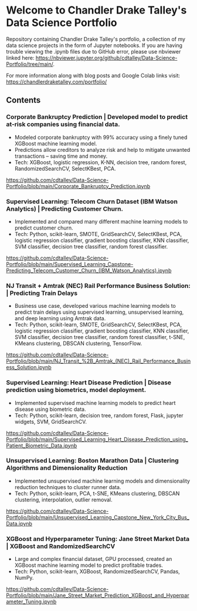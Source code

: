 # Welcome to Chandler Drake Talley's Data Science Portfolio

Repository containing Chandler Drake Talley's portfolio, a collection of my data science projects in the form of Jupyter notebooks. If you are having trouble viewing the .ipynb files due to GitHub error, please use nbviewer linked here: https://nbviewer.jupyter.org/github/cdtalley/Data-Science-Portfolio/tree/main/.

For more information along with blog posts and Google Colab links visit: https://chandlerdraketalley.com/portfolio/ 

## Contents

### Corporate Bankruptcy Prediction | Developed model to predict at-risk companies using financial data.
- Modeled corporate bankruptcy with 99% accuracy using a finely tuned XGBoost machine learning model.
- Predictions allow creditors to analyze risk and help to mitigate unwanted transactions – saving time and money.
- Tech: XGBoost, logistic regression, K-NN, decision tree, random forest, RandomizedSearchCV, SelectKBest, PCA.

https://github.com/cdtalley/Data-Science-Portfolio/blob/main/Corporate_Bankruptcy_Prediction.ipynb

### Supervised Learning: Telecom Churn Dataset (IBM Watson Analytics) | Predicting Customer Churn.

- Implemented and compared many different machine learning models to predict customer churn. 
- Tech: Python, scikit-learn, SMOTE, GridSearchCV, SelectKBest, PCA, logistic regression classifier, gradient boosting classifier, KNN classifier, SVM classifier, decision tree classifier, random forest classifier.

https://github.com/cdtalley/Data-Science-Portfolio/blob/main/Supervised_Learning_Capstone-Predicting_Telecom_Customer_Churn_(IBM_Watson_Analytics).ipynb

### NJ Transit + Amtrak (NEC) Rail Performance Business Solution: | Predicting Train Delays

- Business use case, developed various machine learning models to predict train delays using supervised learning, unsupervised learning, and deep learning using Amtrak data.
- Tech: Python, scikit-learn, SMOTE, GridSearchCV, SelectKBest, PCA, logistic regression classifier, gradient boosting classifier, KNN classifier, SVM classifier, decision tree classifier, random forest classifier, t-SNE, KMeans clustering, DBSCAN clustering, TensorFlow.

https://github.com/cdtalley/Data-Science-Portfolio/blob/main/NJ_Transit_%2B_Amtrak_(NEC)_Rail_Performance_Business_Solution.ipynb

### Supervised Learning: Heart Disease Prediction | Disease prediction using biometrics, model deployment.
- Implemented supervised machine learning models to predict heart disease using biometric data.
- Tech: Python, scikit-learn, decision tree, random forest, Flask, jupyter widgets, SVM, GridSearchCV.

https://github.com/cdtalley/Data-Science-Portfolio/blob/main/Supervised_Learning_Heart_Disease_Prediction_using_Patient_Biometric_Data.ipynb


### Unsupervised Learning: Boston Marathon Data | Clustering Algorithms and Dimensionality Reduction

- Implemented unsupervised machine learning models and dimensionality reduction techniques to cluster runner data.
- Tech: Python, scikit-learn, PCA, t-SNE, KMeans clustering, DBSCAN clustering, interpolation, outlier removal.

https://github.com/cdtalley/Data-Science-Portfolio/blob/main/Unsupervised_Learning_Capstone_New_York_City_Bus_Data.ipynb


### XGBoost and Hyperparameter Tuning: Jane Street Market Data | XGBoost and RandomizedSearchCV

-  Large and complex financial dataset, GPU processed, created an XGBoost machine learning model to predict profitable trades. 
-  Tech: Python, scikit-learn, XGBoost, RandomizedSearchCV, Pandas, NumPy.

https://github.com/cdtalley/Data-Science-Portfolio/blob/main/Jane_Street_Market_Prediction_XGBoost_and_Hyperparameter_Tuning.ipynb
